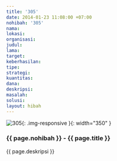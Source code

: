 ```yaml
---
title: '305'
date: 2014-01-23 11:08:00 +07:00
nohibah: '305'
nama:
lokasi:
organisasi:
judul:
lama:
target:
keberhasilan:
tipe:
strategi:
kuantitas:
dana:
deskripsi:
masalah:
solusi:
layout: hibah
---
```


![305](/static/img/hibahcms/305.png){: .img-responsive }{: width="350" }

### {{ page.nohibah }} - {{ page.title }}

{{ page.deskripsi }}
